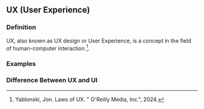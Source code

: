 ## UX (User Experience)
### Definition

UX, also known as UX design or User Experience, is a concept in the field of human-computer interaction [^yablonski01ux].

### Examples

### Difference Between UX and UI



[^yablonski01ux]: Yablonski, Jon. Laws of UX. " O'Reilly Media, Inc.", 2024.
